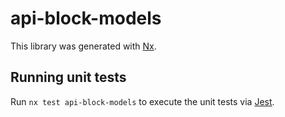 # api-block-models

This library was generated with [Nx](https://nx.dev).

## Running unit tests

Run `nx test api-block-models` to execute the unit tests via [Jest](https://jestjs.io).
